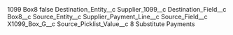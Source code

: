 <?xml version="1.0" encoding="UTF-8"?>
<CustomMetadata xmlns="http://soap.sforce.com/2006/04/metadata" xmlns:xsi="http://www.w3.org/2001/XMLSchema-instance" xmlns:xsd="http://www.w3.org/2001/XMLSchema">
    <label>1099 Box8</label>
    <protected>false</protected>
    <values>
        <field>Destination_Entity__c</field>
        <value xsi:type="xsd:string">Supplier_1099__c</value>
    </values>
    <values>
        <field>Destination_Field__c</field>
        <value xsi:type="xsd:string">Box8__c</value>
    </values>
    <values>
        <field>Source_Entity__c</field>
        <value xsi:type="xsd:string">Supplier_Payment_Line__c</value>
    </values>
    <values>
        <field>Source_Field__c</field>
        <value xsi:type="xsd:string">X1099_Box_G__c</value>
    </values>
    <values>
        <field>Source_Picklist_Value__c</field>
        <value xsi:type="xsd:string">8 Substitute Payments</value>
    </values>
</CustomMetadata>
